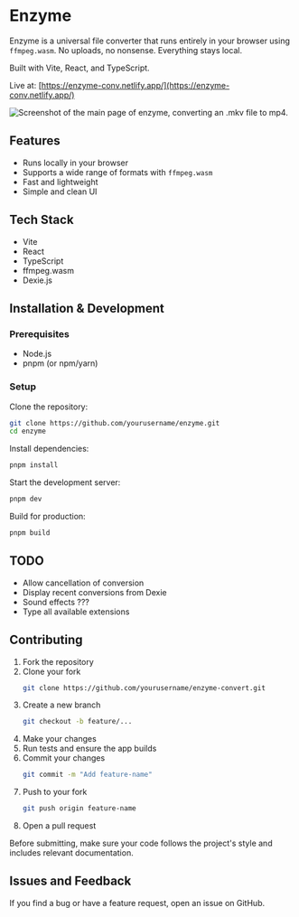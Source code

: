 # Enzyme

Enzyme is a universal file converter that runs entirely in your browser using `ffmpeg.wasm`. No uploads, no nonsense. Everything stays local.

Built with Vite, React, and TypeScript.

Live at: [https://enzyme-conv.netlify.app/](https://enzyme-conv.netlify.app/)

![Screenshot of the main page of enzyme, converting an .mkv file to mp4.](https://github.com/user-attachments/assets/0a2e9e91-5e83-4bff-bae4-00393390718a)

## Features

- Runs locally in your browser  
- Supports a wide range of formats with `ffmpeg.wasm`  
- Fast and lightweight  
- Simple and clean UI  

## Tech Stack

- Vite  
- React  
- TypeScript  
- ffmpeg.wasm  
- Dexie.js 

## Installation & Development

### Prerequisites

- Node.js
- pnpm (or npm/yarn)  

### Setup

Clone the repository:  

```sh
git clone https://github.com/yourusername/enzyme.git
cd enzyme
```

Install dependencies:  

```sh
pnpm install
```

Start the development server:  

```sh
pnpm dev
```

Build for production:  

```sh
pnpm build
```

## TODO

- Allow cancellation of conversion  
- Display recent conversions from Dexie  
- Sound effects ???  
- Type all available extensions  

## Contributing

1. Fork the repository  
2. Clone your fork  
   ```sh
   git clone https://github.com/yourusername/enzyme-convert.git
   ```
3. Create a new branch  
   ```sh
   git checkout -b feature/...
   ```
4. Make your changes  
5. Run tests and ensure the app builds  
6. Commit your changes  
   ```sh
   git commit -m "Add feature-name"
   ```
7. Push to your fork  
   ```sh
   git push origin feature-name
   ```
8. Open a pull request  

Before submitting, make sure your code follows the project's style and includes relevant documentation.  

## Issues and Feedback

If you find a bug or have a feature request, open an issue on GitHub.
